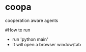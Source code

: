 # coopa
cooperation aware agents

#How to run
- run 'python main'
- It will open a browser window/tab
